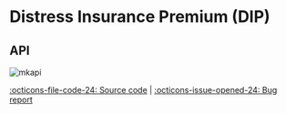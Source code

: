 # Distress Insurance Premium (DIP)

## API

![mkapi](frds.measures.distress_insurance_premium|short)

[:octicons-file-code-24: Source code](https://github.com/mgao6767/frds/blob/master/frds/measures/func_dip.py) | [:octicons-issue-opened-24: Bug report](https://github.com/mgao6767/frds/issues/new?assignees=mgao6767&labels=&template=bug_report.md&title=%5BBUG%5D)